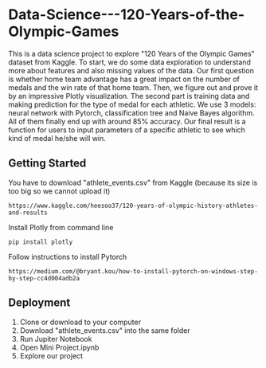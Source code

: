 # Data-Science---120-Years-of-the-Olympic-Games
This is a data science project to explore "120 Years of the Olympic Games" dataset from Kaggle. To start, we do some data exploration to understand more about features and also missing values of the data. Our first question is whether home team advantage has a great impact on the number of medals and the win rate of that home team. Then, we figure out and prove it by an impressive Plotly visualization. The second part is training data and making prediction for the type of medal for each athletic. We use 3 models: neural network with Pytorch, classification tree and Naive Bayes algorithm. All of them finally end up with around 85% accuracy. Our final result is a function for users to input parameters of a specific athletic to see which kind of medal he/she will win.
## Getting Started
You have to download "athlete_events.csv" from Kaggle (because its size is too big so we cannot upload it)
```
https://www.kaggle.com/heesoo37/120-years-of-olympic-history-athletes-and-results 
```
Install Plotly from command line
```
pip install plotly
```
Follow instructions to install Pytorch
```
https://medium.com/@bryant.kou/how-to-install-pytorch-on-windows-step-by-step-cc4d004adb2a 
```
## Deployment
1. Clone or download to your computer
2. Download "athlete_events.csv" into the same folder
3. Run Jupiter Notebook
4. Open Mini Project.ipynb
5. Explore our project
